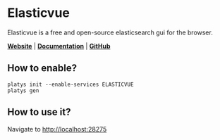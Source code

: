 # Elasticvue

Elasticvue is a free and open-source elasticsearch gui for the browser. 

**[Website](https://elasticvue.com/)** | **[Documentation](https://elasticvue.com/usage)** | **[GitHub](https://github.com/cars10/elasticvue)**

## How to enable?

```
platys init --enable-services ELASTICVUE
platys gen
```

## How to use it?

Navigate to <http://localhost:28275>